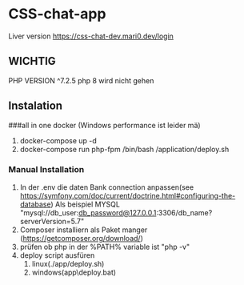 # CSS-chat-app
Liver version 
https://css-chat-dev.mari0.dev/login

## WICHTIG 
PHP VERSION ^7.2.5 php 8 wird nicht gehen 
## Instalation 

###all in one docker (Windows performance ist leider mä)

1. docker-compose up -d
2. docker-compose run  php-fpm  /bin/bash /application/deploy.sh

### Manual Installation
1. In der .env die daten Bank connection anpassen(see https://symfony.com/doc/current/doctrine.html#configuring-the-database)
   Als beispiel MYSQL "mysql://db_user:db_password@127.0.0.1:3306/db_name?serverVersion=5.7"
2.  Composer installiern als Paket manger (https://getcomposer.org/download/)
3. prüfen ob php in der %PATH% variable ist "php -v"
4. deploy script ausfüren 
    1. linux(./app/deploy.sh)
    2. windows(app\deploy.bat)
